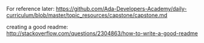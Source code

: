 For reference later: https://github.com/Ada-Developers-Academy/daily-curriculum/blob/master/topic_resources/capstone/capstone.md  

creating a good readme: http://stackoverflow.com/questions/2304863/how-to-write-a-good-readme
